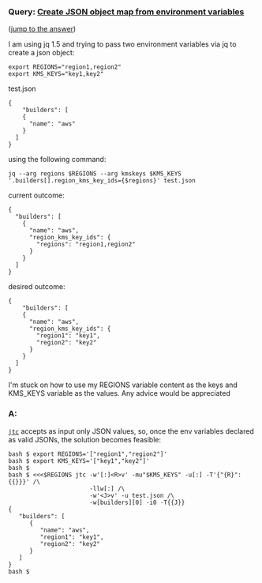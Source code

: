 ### Query: [Create JSON object map from environment variables](https://stackoverflow.com/questions/59985760/jq-create-json-object-map-from-environment-variables)
([jump to the answer](https://github.com/ldn-softdev/stackoverflow-json/blob/master/lib/Create%20JSON%20object%20map%20from%20environment%20variables.md#a))

I am using jq 1.5 and trying to pass two environment variables via jq to create a json object:

```
export REGIONS="region1,region2"
export KMS_KEYS="key1,key2"
```

test.json
```
{
    "builders": [
    {
      "name": "aws"
    }
  ]
}
```


using the following command:
```
jq --arg regions $REGIONS --arg kmskeys $KMS_KEYS '.builders[].region_kms_key_ids={$regions}' test.json
```

current outcome:
```
{
  "builders": [
    {
      "name": "aws",
      "region_kms_key_ids": {
        "regions": "region1,region2"
      }
    }
  ]
}
```


desired outcome:
```
{
    "builders": [
    {
      "name": "aws",
      "region_kms_key_ids": {
        "region1": "key1",
        "region2": "key2"
      }
    }
  ]
}
```

I'm stuck on how to use my REGIONS variable content as the keys and KMS_KEYS variable as the values. Any advice would be appreciated

### A:
[`jtc`](https://github.com/ldn-softdev/jtc) accepts as input only JSON values, so, once the env variables declared as valid JSONs,
the solution becomes feasible:
```
bash $ export REGIONS='["region1","region2"]'
bash $ export KMS_KEYS='["key1","key2"]'
bash $ 
bash $ <<<$REGIONS jtc -w'[:]<R>v' -mu"$KMS_KEYS" -u[:] -T'{"{R}":{{}}}' /\
                       -llw[:] /\
                       -w'<J>v' -u test.json /\
                       -w[builders][0] -i0 -T{{J}}
{
   "builders": [
      {
         "name": "aws",
         "region1": "key1",
         "region2": "key2"
      }
   ]
}
bash $ 






